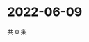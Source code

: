 # 2022-06-09

共 0 条

<!-- BEGIN WEIBO -->
<!-- 最后更新时间 Thu Jun 09 2022 13:12:35 GMT+0800 (China Standard Time) -->

<!-- END WEIBO -->
